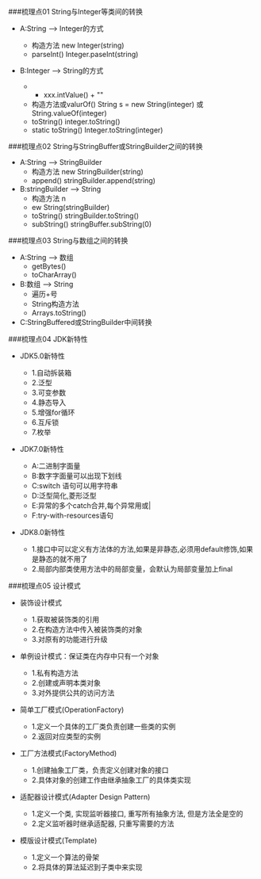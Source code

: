 ###梳理点01 String与Integer等类间的转换
* A:String --> Integer的方式
	* 构造方法 new Integer(string)
	* parseInt() Integer.paseInt(string)

* B:Integer --> String的方式
	*  + xxx.intValue() + ""
	* 构造方法或valurOf() String s = new String(integer) 或 String.valueOf(integer)
	* toString() integer.toString()
	* static toString()  Integer.toString(integer)

###梳理点02 String与StringBuffer或StringBuilder之间的转换
* A:String --> StringBuilder
	* 构造方法 new StringBuilder(string)
	* append() stringBuilder.append(string)
* B:stringBuilder --> String
	* 构造方法 n
	* ew String(stringBuilder)
	* toString() stringBuilder.toString()
	* subString() stringBuffer.subString(0)

###梳理点03 String与数组之间的转换
* A:String --> 数组
	* getBytes()
	* toCharArray()
* B:数组 --> String
	* 遍历+号
	* String构造方法
	* Arrays.toString()
* C:StringBuffered或StringBuilder中间转换

###梳理点04 JDK新特性
* JDK5.0新特性
	* 1.自动拆装箱
	* 2.泛型
	* 3.可变参数
	* 4.静态导入
	* 5.增强for循环
	* 6.互斥锁
	* 7.枚举

* JDK7.0新特性
	* A:二进制字面量
	* B:数字字面量可以出现下划线
	* C:switch 语句可以用字符串
	* D:泛型简化,菱形泛型
	* E:异常的多个catch合并,每个异常用或|
	* F:try-with-resources语句

* JDK8.0新特性
	* 1.接口中可以定义有方法体的方法,如果是非静态,必须用default修饰,如果是静态的就不用了
	* 2.局部内部类使用方法中的局部变量，会默认为局部变量加上final

###梳理点05 设计模式
* 装饰设计模式
	* 1.获取被装饰类的引用
	* 2.在构造方法中传入被装饰类的对象
	* 3.对原有的功能进行升级

* 单例设计模式：保证类在内存中只有一个对象
	* 1.私有构造方法
	* 2.创建或声明本类对象
	* 3.对外提供公共的访问方法 

* 简单工厂模式(OperationFactory)
	* 1.定义一个具体的工厂类负责创建一些类的实例
	* 2.返回对应类型的实例

* 工厂方法模式(FactoryMethod)
	* 1.创建抽象工厂类，负责定义创建对象的接口
	* 2.具体对象的创建工作由继承抽象工厂的具体类实现

* 适配器设计模式(Adapter Design Pattern)
	* 1.定义一个类, 实现监听器接口, 重写所有抽象方法, 但是方法全是空的
	* 2.定义监听器时继承适配器, 只重写需要的方法

* 模版设计模式(Template)
	* 1.定义一个算法的骨架
	* 2.将具体的算法延迟到子类中来实现
